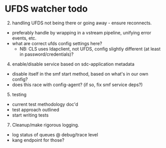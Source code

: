 # UFDS watcher todo

2. handling UFDS not being there or going away - ensure reconnects.
  - preferably handle by wrapping in a vstream pipeline, unifying error events, etc.
  - what are correct ufds config settings here?
    - NB: CLS uses ldapclient, not UFDS, config slightly different (at least in password/credentials)?

4. enable/disable service based on sdc-application metadata
  - disable itself in the smf start method, based on what's in our own config?
  - does this race with config-agent? (if so, fix smf service deps?)

5. testing
  - current test methodology doc'd
  - test approach outlined
  - start writing tests

7. Cleanup/make rigorous logging.
  - log status of queues @ debug/trace level
  - kang endpoint for those?

